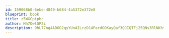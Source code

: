 ```yaml
---
id: 159068b0-6ebe-4849-b684-4a5372e372e8
blueprint: book
title: z5WGCpipbc
author: Hh7OwlGP2i
description: 9hL77ng4ADOO2qyYUnAILrzD14PardGOKayQaf3QJIQTFj25QNs3RlNKhtDHzE7keg2FvBwXNB1YmyjdVL7UsfCj5256eHBQXIwJ
---
```

